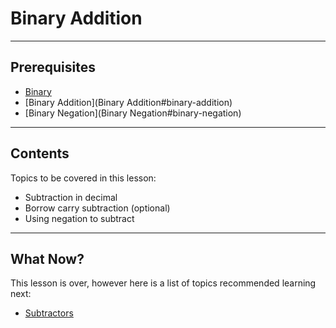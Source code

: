 # Binary Addition

---

## Prerequisites

- [Binary](binary#binary)
- [Binary Addition](Binary Addition#binary-addition)
- [Binary Negation](Binary Negation#binary-negation)

---

## Contents

Topics to be covered in this lesson:

- Subtraction in decimal
- Borrow carry subtraction (optional)
- Using negation to subtract

---
## What Now?

This lesson is over, however here is a list of topics recommended learning next:

- [Subtractors](Subtractors#subtractors)

